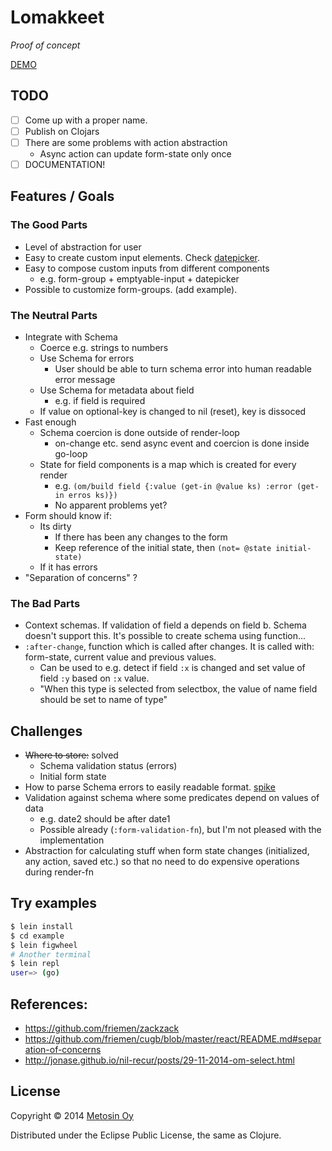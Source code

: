 # Lomakkeet

*Proof of concept*

[DEMO](http://metosin.github.io/lomakkeet)

## TODO

- [ ] Come up with a proper name.
- [ ] Publish on Clojars
- [ ] There are some problems with action abstraction
  - Async action can update form-state only once
- [ ] DOCUMENTATION!

## Features / Goals

### The Good Parts

- Level of abstraction for user
- Easy to create custom input elements. Check [datepicker](./src/lomakkeet/datepicker.cljs).
- Easy to compose custom inputs from different components
  - e.g. form-group + emptyable-input + datepicker
- Possible to customize form-groups. (add example).

### The Neutral Parts

- Integrate with Schema
  - Coerce e.g. strings to numbers
  - Use Schema for errors
    - User should be able to turn schema error into human readable error message
  - Use Schema for metadata about field
    - e.g. if field is required
  - If value on optional-key is changed to nil (reset), key is dissoced
- Fast enough
  - Schema coercion is done outside of render-loop
    - on-change etc. send async event and coercion is done inside go-loop
  - State for field components is a map which is created for every render
    - e.g. `(om/build field {:value (get-in @value ks) :error (get-in erros ks)})`
    - No apparent problems yet?
- Form should know if:
  - Its dirty
    - If there has been any changes to the form
    - Keep reference of the initial state, then `(not= @state initial-state)`
  - If it has errors
- "Separation of concerns" ?

### The Bad Parts

- Context schemas. If validation of field a depends on field b. Schema doesn't support this. It's possible to create schema
  using function...
- `:after-change`, function which is called after changes. It is called with: form-state, current value and previous values.
  - Can be used to e.g. detect if field `:x` is changed and set value of field `:y` based on `:x` value.
  - "When this type is selected from selectbox, the value of name field should be set to name of type"

## Challenges

- ~~Where to store:~~ solved
  - Schema validation status (errors)
  - Initial form state
- How to parse Schema errors to easily readable format. [spike](./example/src/clj/lomakkeet/schema_errors_spike.clj)
- Validation against schema where some predicates depend on values of data
  - e.g. date2 should be after date1
  - Possible already (`:form-validation-fn`), but I'm not pleased with the implementation
- Abstraction for calculating stuff when form state changes (initialized, any action, saved etc.) so that no need to do expensive operations during render-fn

## Try examples

```sh
$ lein install
$ cd example
$ lein figwheel
# Another terminal
$ lein repl
user=> (go)
```

## References:

- https://github.com/friemen/zackzack
- https://github.com/friemen/cugb/blob/master/react/README.md#separation-of-concerns
- http://jonase.github.io/nil-recur/posts/29-11-2014-om-select.html

## License

Copyright © 2014 [Metosin Oy](http://www.metosin.fi)

Distributed under the Eclipse Public License, the same as Clojure.
